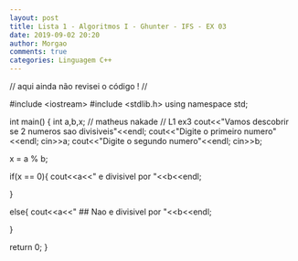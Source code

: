 ```yaml
---
layout: post
title: Lista 1 - Algoritmos I - Ghunter - IFS - EX 03
date: 2019-09-02 20:20
author: Morgao
comments: true
categories: Linguagem C++
---
```

// aqui ainda não revisei o código ! //

#include &lt;iostream&gt;
#include &lt;stdlib.h&gt;
using namespace std;

int main() {
int a,b,x;
// matheus nakade
// L1 ex3
cout&lt;&lt;"Vamos descobrir se 2 numeros sao divisiveis"&lt;&lt;endl;
cout&lt;&lt;"Digite o primeiro numero"&lt;&lt;endl;
cin&gt;&gt;a;
cout&lt;&lt;"Digite o segundo numero"&lt;&lt;endl;
cin&gt;&gt;b;

x = a % b;

if(x == 0){
cout&lt;&lt;a&lt;&lt;" e divisivel por "&lt;&lt;b&lt;&lt;endl;

}

else{
cout&lt;&lt;a&lt;&lt;" ## Nao e divisivel por "&lt;&lt;b&lt;&lt;endl;

}

return 0;
}
